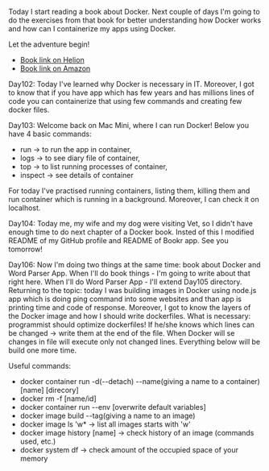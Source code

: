 Today I start reading a book about Docker. Next couple of days I'm going to do the exercises from that book for better 
understanding how Docker works and how can I containerize my apps using Docker.

Let the adventure begin!
- [Book link on Helion](https://helion.pl/ksiazki/nauka-dockera-w-miesiac-elton-stoneman,naudoc.htm#format/d)
- [Book link on Amazon](https://www.amazon.pl/Learn-Docker-Month-Lunches-Stoneman/dp/1617297054)

<p>Day102: Today I've learned why Docker is necessary in IT. Moreover, I got to know that if you have app which has few
years and has millions lines of code you can containerize that using few commands and creating few docker files.</p>

<p>Day103: Welcome back on Mac Mini, where I can run Docker! Below you have 4 basic commands:</p>

- run -> to run the app in container,
- logs -> to see diary file of container,
- top -> to list running processes of container,
- inspect -> see details of container

<p> For today I've practised running containers, listing them, killing them and run container which is running in a 
background. Moreover, I can check it on localhost.</p>

<p>Day104: Today me, my wife and my dog were visiting Vet, so I didn't have enough time to do next chapter of a Docker book. Insted of this I modified README of my GitHub profile and README of Bookr app. See you tomorrow!</p>
<p>Day106: Now I'm doing two things at the same time: book about Docker and Word Parser App. When I'll do book things - I'm going to write about that right here. When I'll do Word Parser App - I'll extend Day105 directory. 
Returning to the topic: today I was building images in Docker using node.js app which is doing ping command into some websites and than app is printing time and code of response. Moreover, I got to know the layers of the Docker image and how I should write dockerfiles. 
What is necessary: programmist should optimize dockerfiles! If he/she knows which lines can be changed -> write them at the end of the file. When Docker will se changes in file will execute only not changed lines. Everything below will be build one more time.</p>

Useful commands:
- docker container run -d(--detach) --name(giving a name to a container) [name] [direcory]
- docker rm -f [name/id]
- docker container run --env [overwrite default variables]
- docker image build --tag(giving a name to an image)
- docker image ls 'w* -> list all images starts with 'w'
- docker image history [name] -> check history of an image (commands used, etc.)
- docker system df -> check amount of the occupied space of your memory